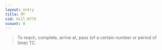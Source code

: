 ```yaml
---
layout: entry
title: ཐེང་
vid: Hill:0775
vcount: 0
---
```

> To reach, complete, arrive at, pass (of a certain number or period of time) TC\.


